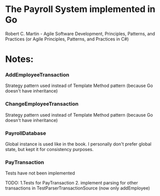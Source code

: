 # The Payroll System implemented in Go    
Robert C. Martin - Agile Software Development, Principles, Patterns, and Practices (or Agile Principles, Patterns, and Practices in C#) 


# Notes:
### AddEmployeeTransaction  
Strategy pattern used instead of Template Method pattern (because Go doesn't have inheritance)

### ChangeEmployeeTransaction  
Strategy pattern used instead of Template Method pattern (because Go doesn't have inheritance)

### PayrollDatabase
Global instance is used like in the book. I personally don't prefer global state, but kept it for consistency purposes.

### PayTransaction
Tests have not been implemented

TODO:
1.Tests for PayTransaction
2. implement parsing for other transactions in TestParserTransactionSource (now only addEmployee)